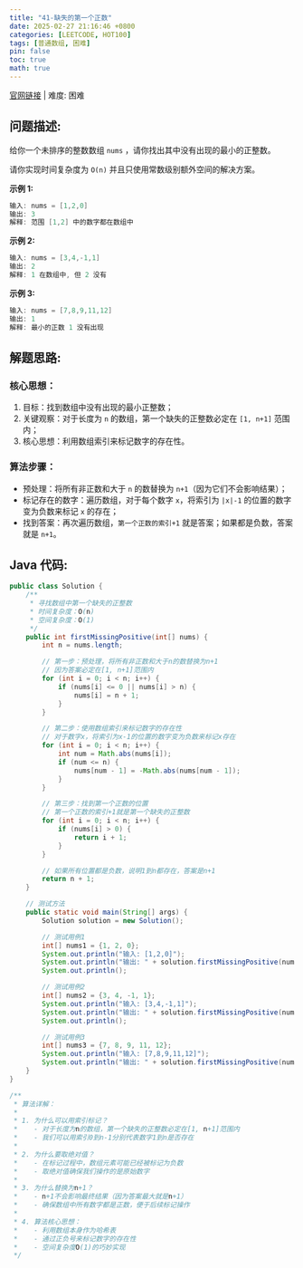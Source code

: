 ```yaml
---
title: "41-缺失的第一个正数"
date: 2025-02-27 21:16:46 +0800
categories: [LEETCODE, HOT100]
tags: [普通数组, 困难]
pin: false
toc: true
math: true
---
```


[官网链接](https://leetcode.cn/problems/first-missing-positive/) \| 难度: 困难

## 问题描述:

给你一个未排序的整数数组 `nums` ，请你找出其中没有出现的最小的正整数。

请你实现时间复杂度为 `O(n)` 并且只使用常数级别额外空间的解决方案。

**示例 1:**

```java
输入: nums = [1,2,0]
输出: 3
解释: 范围 [1,2] 中的数字都在数组中
```

**示例 2:**

```java
输入: nums = [3,4,-1,1]
输出: 2
解释: 1 在数组中, 但 2 没有
```

**示例 3:**

```java
输入: nums = [7,8,9,11,12]
输出: 1
解释: 最小的正数 1 没有出现
```

## 解题思路:

### 核心思想：

1. 目标：找到数组中没有出现的最小正整数；
2. 关键观察：对于长度为 `n` 的数组，第一个缺失的正整数必定在 `[1, n+1]` 范围内；
3. 核心思想：利用数组索引来标记数字的存在性。

### 算法步骤：

- 预处理：将所有非正数和大于 `n` 的数替换为 `n+1`（因为它们不会影响结果）；
- 标记存在的数字：遍历数组，对于每个数字 `x`，将索引为 `|x|-1` 的位置的数字变为负数来标记 `x` 的存在；
- 找到答案：再次遍历数组，`第一个正数的索引+1` 就是答案；如果都是负数，答案就是 `n+1`。

## Java 代码:

```java
public class Solution {
    /**
     * 寻找数组中第一个缺失的正整数
     * 时间复杂度：O(n)
     * 空间复杂度：O(1)
     */
    public int firstMissingPositive(int[] nums) {
        int n = nums.length;

        // 第一步：预处理，将所有非正数和大于n的数替换为n+1
        // 因为答案必定在[1, n+1]范围内
        for (int i = 0; i < n; i++) {
            if (nums[i] <= 0 || nums[i] > n) {
                nums[i] = n + 1;
            }
        }

        // 第二步：使用数组索引来标记数字的存在性
        // 对于数字x，将索引为x-1的位置的数字变为负数来标记x存在
        for (int i = 0; i < n; i++) {
            int num = Math.abs(nums[i]);
            if (num <= n) {
                nums[num - 1] = -Math.abs(nums[num - 1]);
            }
        }

        // 第三步：找到第一个正数的位置
        // 第一个正数的索引+1就是第一个缺失的正整数
        for (int i = 0; i < n; i++) {
            if (nums[i] > 0) {
                return i + 1;
            }
        }

        // 如果所有位置都是负数，说明1到n都存在，答案是n+1
        return n + 1;
    }

    // 测试方法
    public static void main(String[] args) {
        Solution solution = new Solution();

        // 测试用例1
        int[] nums1 = {1, 2, 0};
        System.out.println("输入: [1,2,0]");
        System.out.println("输出: " + solution.firstMissingPositive(nums1));
        System.out.println();

        // 测试用例2
        int[] nums2 = {3, 4, -1, 1};
        System.out.println("输入: [3,4,-1,1]");
        System.out.println("输出: " + solution.firstMissingPositive(nums2));
        System.out.println();

        // 测试用例3
        int[] nums3 = {7, 8, 9, 11, 12};
        System.out.println("输入: [7,8,9,11,12]");
        System.out.println("输出: " + solution.firstMissingPositive(nums3));
    }
}

/**
 * 算法详解：
 *
 * 1. 为什么可以用索引标记？
 *    - 对于长度为n的数组，第一个缺失的正整数必定在[1, n+1]范围内
 *    - 我们可以用索引0到n-1分别代表数字1到n是否存在
 *
 * 2. 为什么要取绝对值？
 *    - 在标记过程中，数组元素可能已经被标记为负数
 *    - 取绝对值确保我们操作的是原始数字
 *
 * 3. 为什么替换为n+1？
 *    - n+1不会影响最终结果（因为答案最大就是n+1）
 *    - 确保数组中所有数字都是正数，便于后续标记操作
 *
 * 4. 算法核心思想：
 *    - 利用数组本身作为哈希表
 *    - 通过正负号来标记数字的存在性
 *    - 空间复杂度O(1)的巧妙实现
 */
```
